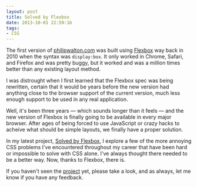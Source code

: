 ```yaml
---
layout: post
title: Solved by Flexbox
date: 2013-10-01 22:59:16
tags:
- CSS
---
```


The first version of [philipwalton.com](http://philipwalton.com) was built using [Flexbox](http://www.w3.org/TR/css3-flexbox/) way back in 2010 when the syntax was `display:box`. It only worked in Chrome, Safari, and Firefox and was pretty buggy, but it worked and was a million times better than any existing layout method.

I was distrought when I first learned that the Flexbox spec was being rewritten, certain that it would be years before the new version had anything close to the browser support of the current version, much less enough support to be used in any real application.

Well, it's been three years &mdash; which sounds longer than it feels &mdash; and the new version of Flexbox is finally going to be available in every major browser. After ages of being forced to use JavaScript or crazy hacks to acheive what should be simple layouts, we finally have a proper solution.

In my latest project, [Solved by Flexbox](http://philipwalton.github.io/solved-by-flexbox/), I explore a few of the more annoying CSS problems I've encountered throughout my career that have been hard or impossible to solve with CSS alone. I've always thought there needed to be a better way. Now, thanks to Flexbox, there is.

If you haven't seen the [project](http://philipwalton.github.io/solved-by-flexbox/) yet, please take a look, and as always, let me know if you have any feedback.
